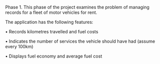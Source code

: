 Phase 1. 
This phase of the project examines the problem of managing records for a fleet of motor vehicles for rent. 

The application has the following features:

•	Records kilometres travelled and fuel costs

•	Indicates the number of services the vehicle should have had (assume every 100km)

•	Displays fuel economy and average fuel cost 

